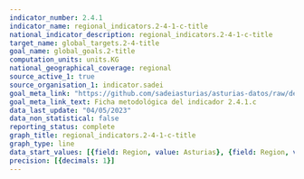 ```yaml
---
indicator_number: 2.4.1
indicator_name: regional_indicators.2-4-1-c-title
national_indicator_description: regional_indicators.2-4-1-c-title
target_name: global_targets.2-4-title
goal_name: global_goals.2-title
computation_units: units.KG
national_geographical_coverage: regional
source_active_1: true
source_organisation_1: indicator.sadei
goal_meta_link: "https://github.com/sadeiasturias/asturias-datos/raw/develop/descargas/metodologia/2.4.1.c.pdf"
goal_meta_link_text: Ficha metodológica del indicador 2.4.1.c
data_last_update: "04/05/2023"
data_non_statistical: false
reporting_status: complete
graph_title: regional_indicators.2-4-1-c-title
graph_type: line
data_start_values: [{field: Region, value: Asturias}, {field: Region, value: España}]
precision: [{decimals: 1}]
---
```

